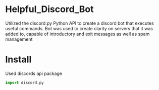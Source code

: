 # Helpful_Discord_Bot
Utilized the discord.py Python API to create a discord bot that executes useful commands. 
Bot was used to create clarity on servers that it was added to, capable of introductory and exit messages as well as spam management

# Install
Used discords api package

```python
import discord.py
```


